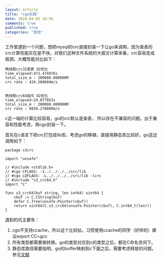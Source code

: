```yaml
---
layout: article
title: "cgo实践"
date: 2016-04-02 16:56
comments: true
published: true
categories: "其他"
---
```


  工作里遇到一个问题，想把mysql的crc直接封装一下让go来调用，因为查表的crc计算性能实在是不快，对我们这种文件系统的大报文计算来看，crc容易变成瓶颈。大概性能对比如下：

	两线程crc32查表 O2优化
	time_elapsed:471.474976s
	total_size_m : 200000.000000M
	crc rate : 424.200684m/s


	两线程crc64指令 O2优化
	time_elapsed:24.877853s
	total_size_m : 200000.000000M
	crc rate : 8039.278809m/s

  c这一端的计算比较容易，go的crc默认是查表， 所以存在不兼容的问题。出于兼容和性能考虑，用cgo封装一下。

  首先在c语言下把crc打包成lib库，考虑go的移植，直接用静态库比较好。go这边调用如下：

	package s3crc

	import "unsafe"

	// #include <stdlib.h>
	// #cgo CFLAGS: -I../../../../src/lib
	// #cgo LDFLAGS: -L../../../../src/lib -lcrc
	// #include "s3_crc64.h"
	import "C"

	func s3_crc64(buf string, len int64) uint64 {
	    cbuf := C.CString(buf)
	    defer C.free(unsafe.Pointer(cbuf))
	    return uint64(C.s3_crc64(unsafe.Pointer(cbuf), C.int64_t(len)))
	}

  遇到的坑主要有：

  1. cgo不支持ccache，所以这个比较扯。习惯使用ccache的同学（好样的）建议export CC=gcc
  2. 所有类型都需要做转换。go的类型对应到c的类型之后，都在C命名空间下。
  3. 静态库路径需要指明，go的buffer映射到c下面之后，需要考虑释放的问题。参见[文献][1]


[1]: https://golang.org/cmd/cgo/ "Command cgo"